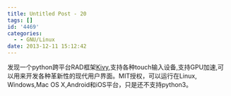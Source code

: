 ```yaml
---
title: Untitled Post - 20
tags: []
id: '4469'
categories:
  - - GNU/Linux
date: 2013-12-11 15:12:42
---
```


发现一个python跨平台RAD框架[Kivy](http://kivy.org/),支持各种touch输入设备,支持GPU加速,可以用来开发各种革新性的现代用户界面。MIT授权，可以运行在Linux, Windows,Mac OS X,Android和iOS平台，只是还不支持python3。